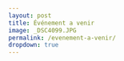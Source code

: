 ```yaml
---
layout: post
title: Événement a venir
image: _DSC4099.JPG
permalink: /evenement-a-venir/
dropdown: true
---
```

